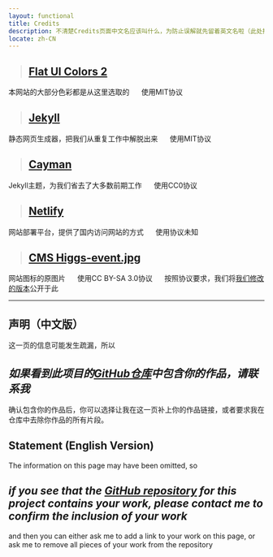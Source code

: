 ```yaml
---
layout: functional
title: Credits
description: 不清楚Credits页面中文名应该叫什么，为防止误解就先留着英文名啦（此处排名不分先后）
locate: zh-CN
---
```


> [Flat UI Colors 2](https://flatuicolors.com/)
> -----

本网站的大部分色彩都是从这里选取的&nbsp;&nbsp;&nbsp;&nbsp;&nbsp;&nbsp;使用MIT协议

> [Jekyll](https://jekyllrb.com/)
> -----

静态网页生成器，把我们从重复工作中解脱出来&nbsp;&nbsp;&nbsp;&nbsp;&nbsp;&nbsp;使用MIT协议

> [Cayman](https://pages-themes.github.io/cayman/)
> -----

Jekyll主题，为我们省去了大多数前期工作&nbsp;&nbsp;&nbsp;&nbsp;&nbsp;&nbsp;使用CC0协议

> [Netlify](https://www.netlify.com/)
> -----

网站部署平台，提供了国内访问网站的方式&nbsp;&nbsp;&nbsp;&nbsp;&nbsp;&nbsp;使用协议未知

> [CMS Higgs-event.jpg](https://commons.wikimedia.org/wiki/File:CMS_Higgs-event.jpg)
> -----

网站图标的原图片&nbsp;&nbsp;&nbsp;&nbsp;&nbsp;&nbsp;使用CC BY-SA 3.0协议&nbsp;&nbsp;&nbsp;&nbsp;&nbsp;&nbsp;按照协议要求，我们将[我们修改的版本](\assets\image\CMS_Higgs-event.svg)公开于此

-----

## 声明（中文版）

这一页的信息可能发生疏漏，所以

## ***如果看到此项目的[GitHub仓库](https://github.com/farad314/farad314.github.io)中包含你的作品，请联系我***

确认包含你的作品后，你可以选择让我在这一页补上你的作品链接，或者要求我在仓库中去除你作品的所有片段。

## Statement (English Version)

The information on this page may have been omitted, so

## ***if you see that the [GitHub repository](https://github.com/farad314/farad314.github.io/tree/framework) for this project contains your work, please contact me to confirm the inclusion of your work***

and then you can either ask me to add a link to your work on this page, or ask me to remove all pieces of your work from the repository
